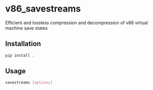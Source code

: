 # v86_savestreams
Efficient and lossless compression and decompression of v86 virtual machine save states

## Installation

```sh
pip install .
```

## Usage

```sh
savestreams [options]
```